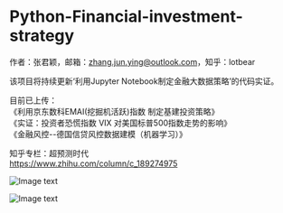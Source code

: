 # Python-Financial-investment-strategy

作者：张君颖，邮箱：zhang.jun.ying@outlook.com，知乎：lotbear      

该项目将持续更新‘利用Jupyter Notebook制定金融大数据策略’的代码实证。     

目前已上传：   
《利用京东数科EMAI(挖掘机活跃)指数 制定基建投资策略》   
《实证：投资者恐慌指数 VIX 对美国标普500指数走势的影响》      
《金融风控--德国信贷风控数据建模（机器学习）》

知乎专栏：超预测时代   
https://www.zhihu.com/column/c_189274975     

![Image text](https://pic4.zhimg.com/v2-5a3675d573662c3488276c69e5b0c447_r.jpg)     

![Image text](https://pic1.zhimg.com/v2-abf2ff83fec4c191288ae121388b5bdc_r.jpg)
